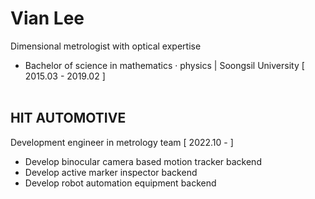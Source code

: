 # Vian Lee #
Dimensional metrologist with optical expertise
- Bachelor of science in mathematics · physics | Soongsil University [ 2015.03 - 2019.02 ]
<br/></br>
## HIT AUTOMOTIVE ## 
Development engineer in metrology team [ 2022.10 - ]
- Develop binocular camera based motion tracker backend
- Develop active marker inspector backend
- Develop robot automation equipment backend
  
<!---
Metrologist-Vian/Metrologist-Vian is a ✨ special ✨ repository because its `README.md` (this file) appears on your GitHub profile.
You can click the Preview link to take a look at your changes.
--->
